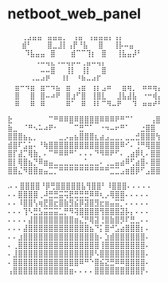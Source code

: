 # netboot_web_panel


⠀ ⠀ ⢀⣠⣤⣤⠀⣤⣤⣤⡀⠀⢠⣤⠀⢠⣤⣤⣤⡄⢠⡄⠀ ⠀⠀⠀ ⠀⠀  
⠀ ⠀ ⣾⠃⠀⠀⠀⣿⣀⣸⡇⢠⡟⠘⣧⠀⠀⣿⠀⠀⢸⡧⠤⣤  
⠀⠀⠀ ⠹⣧⣤⣤⠀⣿⠀⠀⠀⣾⠉⠉⢹⡆⠀⣿⠀⠀⢸⣧⣤⡼⠃  
⠀⠀⠀⠀ ⠀⠠⠤⢤⣄⠠⠤⢤⡤⠤⢀⣤⠤⢤⡄  
⠀⠀⠀ ⠀⠀⠀⠤⠤⣿⠀⠀⢸⡇⠀⢸⡇⠀⠀⣿  
⠀⠀⠀ ⠀⠠⠤⠴⠟⠀⠀⠸⠇⠀⠘⠷⠤⠴⠏⠀⠀⠀⠀⠀  
⠀ ⣶⠒⠲⣶⠀⣶⠒⠲⣦⠀⣶⠀⢠⣶⠀⢰⡆⣠⠶⠀⠀⣶⢶⡀⠀⠶⠶⢶⡄  
⠀ ⣿⠀⠀⣿⠀⣿⠤⠴⠟⠀⣿⣰⠋⣿⠀⢸⣿⣇⠀⠀⣸⣧⣼⣧⠀⠐⠒⢾⡄  
⠀ ⠿⠀⠀⠿⠀⠿⠀⠀⠀⠀⠿⠁⠀⠿⠀⠸⠇⠉⠻⠤⠟⠀⠀⠹⠀⠶⠶⠞⠃  

  
⣗⠀⠀⠀⠀⠀⠀⠀⠉⠛⠿⠿⣿⠿⣿⣿⣿⣿⠿⠿⠿⠟⠛⠉⠁⠀⠀⠀⢠⣿  
⣷⣀⠀⠈⠛⠢⠥⠴⠟⠂⠀⠀⠀⠉⣛⠉⠁⠀⠐⠲⠤⠖⠛⠁⠀⠀⣐⣿⣿  
⣿⣿⣿⣦⣄⡀⠀⠀⠀⠀⣀⡠⣤⣦⣿⣿⣿⣆⣴⣠⣀⣀⡀⣀⣀⣚⣿⣿⣿⢳  
⣾⣿⠏⣡⣥⠄⠘⢷⣿⣿⣿⣿⣿⣿⣿⣿⣿⣿⣿⣿⣿⣿⠿⠊⠄⢘⠛⢿⣿⣿  
⣿⡏⣼⡉⢿⣷⡀⠄⠉⠛⠿⠿⠛⠁⠄⠄⠄⠙⠻⠿⠟⠋⠄⢀⣴⡿⢇⠄⣿⣿  
⣿⡇⢿⣿⣦⡙⠿⣶⣤⣀⣀⣀⣀⣀⣀⣁⣀⣀⠄⢀⣀⣤⣴⠿⢋⣴⣿⠄⣿⣿  
⣿⣿⣌⠻⣿⣿⣶⣤⣉⡉⠛⠛⠛⠛⠛⠛⠛⠛⠛⠛⣉⣉⣠⣶⣿⡿⠋⣠⣿⣿  

.⠄⠄⣿⣿⣿⣿⠘⡿⢛⣿⣿⣿⣿⣿⣧⢻⣿⣿⠃⠸⣿⣿⣿⠄⠄⠄⠄⠄  
⠄⠄⣿⣿⣿⣿⢀⠼⣛⣛⣭⢭⣟⣛⣛⣛⠿⠿⢆⡠⢿⣿⣿⠄⠄⠄⠄⠄  
⠄⠄⠸⣿⣿⢣⢶⣟⣿⣖⣿⣷⣻⣮⡿⣽⣿⣻⣖⣶⣤⣭⡉⠄⠄⠄⠄⠄  
⠄⠄⠄⢹⠣⣛⣣⣭⣭⣭⣁⡛⠻⢽⣿⣿⣿⣿⢻⣿⣿⣿⣽⡧⡄⠄⠄⠄  
⠄⠄⠄⠄⣼⣿⣿⣿⣿⣿⣿⣿⣿⣶⣌⡛⢿⣽⢘⣿⣷⣿⡻⠏⣛⣀⠄⠄  
⠄⠄⠄⣼⣿⣿⣿⣿⣿⣿⣿⣿⣿⣿⣿⣿⣦⠙⡅⣿⠚⣡⣴⣿⣿⣿⡆⠄  
⠄⠄⣰⣿⣿⣿⣿⣿⣿⣿⣿⣿⣿⣿⣿⣿⣿⣷⠄⣱⣾⣿⣿⣿⣿⣿⣿⠄  
⠄⢀⣿⣿⣿⣿⣿⣿⣿⣿⣿⣿⣿⣿⣿⣿⣿⣿⢸⣿⣿⣿⣿⣿⣿⣿⣿⠄  
⠄⣸⣿⣿⣿⣿⣿⣿⣿⣿⣿⣿⣿⣿⣿⣿⡿⠣⣿⣿⣿⣿⣿⣿⣿⣿⣿⠄  
⠄⣿⣿⣿⣿⣿⣿⣿⣿⣿⣿⣿⣿⣿⠿⠛⠑⣿⣮⣝⣛⠿⠿⣿⣿⣿⣿⠄  
⢠⣿⣿⣿⣿⣿⣿⣿⣿⣿⣿⣿⣶⠄⠄⠄⠄⣿⣿⣿⣿⣿⣿⣿⣿⣿⡟⠄  
